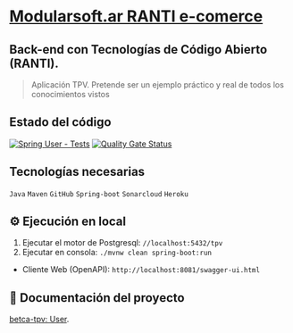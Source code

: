 # [Modularsoft.ar RANTI e-comerce](http://modularsoft.ar)
## Back-end con Tecnologías de Código Abierto (RANTI).
> Aplicación TPV. Pretende ser un ejemplo práctico y real de todos los conocimientos vistos

## Estado del código
[![Spring User - Tests](https://github.com/miw-upm/betca-tpv-user/actions/workflows/test-sonar.yml/badge.svg)](https://github.com/miw-upm/betca-tpv-user/actions/workflows/test-sonar.yml)
[![Quality Gate Status](https://sonarcloud.io/api/project_badges/measure?branch=develop&project=es.upm.miw%3Abetca-tpv-user&metric=alert_status)](https://sonarcloud.io/dashboard?id=es.upm.miw%3Abetca-tpv-user&branch=develop)

## Tecnologías necesarias
`Java` `Maven` `GitHub` `Spring-boot` `Sonarcloud` `Heroku`

## :gear: Ejecución en local
1. Ejecutar el motor de Postgresql: `//localhost:5432/tpv`
1. Ejecutar en consola: `./mvnw clean spring-boot:run`

* Cliente Web (OpenAPI): `http://localhost:8081/swagger-ui.html`

## :book: Documentación del proyecto
[betca-tpv: User](https://github.com/miw-upm/betca-tpv#back-end-user).



